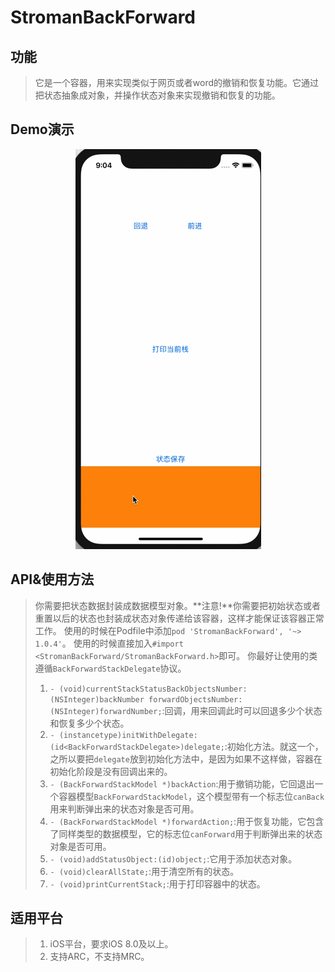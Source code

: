 # StromanBackForward

## 功能
>它是一个容器，用来实现类似于网页或者word的撤销和恢复功能。它通过把状态抽象成对象，并操作状态对象来实现撤销和恢复的功能。

## Demo演示
<p align="center" >
<img src="/images/demo.gif" alt="演示" title="演示">
</p>

## API&使用方法
>你需要把状态数据封装成数据模型对象。**注意!**你需要把初始状态或者重置以后的状态也封装成状态对象传递给该容器，这样才能保证该容器正常工作。
>使用的时候在Podfile中添加`pod 'StromanBackForward', '~> 1.0.4'`。
>使用的时候直接加入`#import <StromanBackForward/StromanBackForward.h>`即可。
>你最好让使用的类遵循`BackForwardStackDelegate`协议。
>1. `- (void)currentStackStatusBackObjectsNumber:(NSInteger)backNumber forwardObjectsNumber:(NSInteger)forwardNumber;`:回调，用来回调此时可以回退多少个状态和恢复多少个状态。
>2. `- (instancetype)initWithDelegate:(id<BackForwardStackDelegate>)delegate;`:初始化方法。就这一个，之所以要把`delegate`放到初始化方法中，是因为如果不这样做，容器在初始化阶段是没有回调出来的。
>3. `- (BackForwardStackModel *)backAction`:用于撤销功能，它回退出一个容器模型`BackForwardStackModel`，这个模型带有一个标志位`canBack`用来判断弹出来的状态对象是否可用。
>4. `- (BackForwardStackModel *)forwardAction;`:用于恢复功能，它包含了同样类型的数据模型，它的标志位`canForward`用于判断弹出来的状态对象是否可用。
>5. `- (void)addStatusObject:(id)object;`:它用于添加状态对象。
>6. `- (void)clearAllState;`:用于清空所有的状态。
>7. `- (void)printCurrentStack;`:用于打印容器中的状态。

## 适用平台
>1. iOS平台，要求iOS 8.0及以上。
>2. 支持ARC，不支持MRC。
